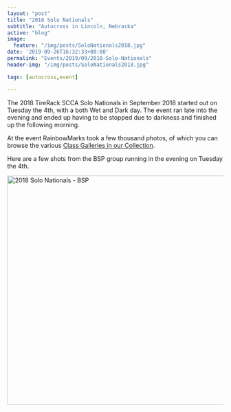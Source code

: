 ```yaml
---
layout: "post"
title: "2018 Solo Nationals"
subtitle: "Autocross in Lincoln, Nebraska"
active: "blog"
image:
  feature: "/img/posts/SoloNationals2018.jpg"
date: '2019-09-26T16:32:33+00:00'
permalink: "Events/2019/09/2018-Solo-Nationals"
header-img: "/img/posts/SoloNationals2018.jpg"

tags: [autocross,event]

---
```

The 2018 TireRack SCCA Solo Nationals in September 2018 started out on Tuesday the 4th, with a both Wet and Dark day. The event ran late into the evening and ended up having to be stopped due to darkness and finished up the following morning.

At the event RainbowMarks took a few thousand photos, of which you can browse the various <a href="https://www.flickr.com/photos/chammond/collections/72157700015403591/" target="_blank">Class Galleries in our Collection</a>.

Here are a few shots from the BSP group running in the evening on Tuesday the 4th.</p><p><a data-flickr-embed="true" data-footer="true" data-header="true" href="https://www.flickr.com/photos/chammond/albums/72157698204982342" title="2018 Solo Nationals - BSP"><img alt="2018 Solo Nationals - BSP" height="533" src="https://live.staticflickr.com/1882/30860883328_cc9d67d184_c.jpg" width="800" /></a><script async src="//embedr.flickr.com/assets/client-code.js" charset="utf-8"></script>
